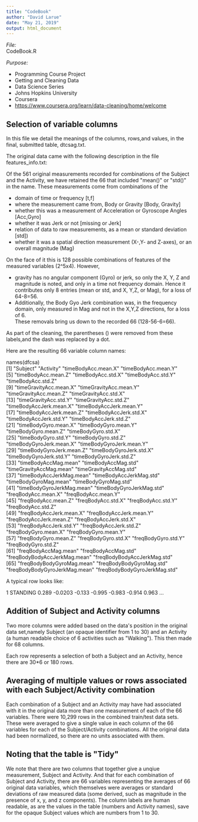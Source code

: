 ```yaml
---
title: "CodeBook"
author: "David Larue"
date: "May 21, 2019"
output: html_document
---
```



<em>File:</em>  
  CodeBook.R  
  
<em>Purpose:</em>  

* Programming Course Project  
* Getting and Cleaning Data  
* Data Science Series  
* Johns Hopkins University  
* Coursera  
* <https://www.coursera.org/learn/data-cleaning/home/welcome>  

## Selection of variable columns

In this file we detail the meanings of the columns, rows,and values, in the final, submitted table, dtcsag.txt.

The original data came with the following description in the file features_info.txt:

Of the 561 original measurements recorded for combinations of the Subject and the Activity, we have retained the 66 that included "mean()" or "std()" in the name. These measurements come from combinations of the  

* domain of time or frequency [t,f]  
* where the measurement came from, Body or Gravity [Body, Gravity]  
* whether this was a measurement of Acceleration or Gyroscope Angles [Acc,Gyro]  
* whether it was Jerk or not [missing or Jerk]  
* relation of data to raw measurements, as a mean or standard deviation [std])  
* whether it was a spatial direction measurement (X-,Y- and Z-axes), or an overall magnitude (Mag)  

On the face of it this is 128 possible combinations of features of the measured variables (2^5x4). However,  
* gravity has no angular component (Gyro) or jerk, so only the X, Y, Z and magnitude is noted, and only in a time not frequency domain. Hence it contributes only 8 entries (mean or std, and X, Y,Z, or Mag), for a loss of 64-8=56.  
* Additionally, the Body Gyo Jerk combination was, in the frequency domain, only measured in Mag and not in the X,Y,Z directions, for a loss of 6.  
These removals bring us down to the recorded 66 (128-56-6=66).  

As part of the cleaning, the parentheses () were removed from these labels,and the dash was replaced by a dot.

Here are the resulting 66 variable column names:

names(dfcsa)  
 [1] "Subject"                      "Activity"                     "timeBodyAcc.mean.X"           "timeBodyAcc.mean.Y"          
 [5] "timeBodyAcc.mean.Z"           "timeBodyAcc.std.X"            "timeBodyAcc.std.Y"            "timeBodyAcc.std.Z"           
 [9] "timeGravityAcc.mean.X"        "timeGravityAcc.mean.Y"        "timeGravityAcc.mean.Z"        "timeGravityAcc.std.X"        
[13] "timeGravityAcc.std.Y"         "timeGravityAcc.std.Z"         "timeBodyAccJerk.mean.X"       "timeBodyAccJerk.mean.Y"      
[17] "timeBodyAccJerk.mean.Z"       "timeBodyAccJerk.std.X"        "timeBodyAccJerk.std.Y"        "timeBodyAccJerk.std.Z"       
[21] "timeBodyGyro.mean.X"          "timeBodyGyro.mean.Y"          "timeBodyGyro.mean.Z"          "timeBodyGyro.std.X"          
[25] "timeBodyGyro.std.Y"           "timeBodyGyro.std.Z"           "timeBodyGyroJerk.mean.X"      "timeBodyGyroJerk.mean.Y"     
[29] "timeBodyGyroJerk.mean.Z"      "timeBodyGyroJerk.std.X"       "timeBodyGyroJerk.std.Y"       "timeBodyGyroJerk.std.Z"      
[33] "timeBodyAccMag.mean"          "timeBodyAccMag.std"           "timeGravityAccMag.mean"       "timeGravityAccMag.std"       
[37] "timeBodyAccJerkMag.mean"      "timeBodyAccJerkMag.std"       "timeBodyGyroMag.mean"         "timeBodyGyroMag.std"         
[41] "timeBodyGyroJerkMag.mean"     "timeBodyGyroJerkMag.std"      "freqBodyAcc.mean.X"           "freqBodyAcc.mean.Y"          
[45] "freqBodyAcc.mean.Z"           "freqBodyAcc.std.X"            "freqBodyAcc.std.Y"            "freqBodyAcc.std.Z"           
[49] "freqBodyAccJerk.mean.X"       "freqBodyAccJerk.mean.Y"       "freqBodyAccJerk.mean.Z"       "freqBodyAccJerk.std.X"       
[53] "freqBodyAccJerk.std.Y"        "freqBodyAccJerk.std.Z"        "freqBodyGyro.mean.X"          "freqBodyGyro.mean.Y"         
[57] "freqBodyGyro.mean.Z"          "freqBodyGyro.std.X"           "freqBodyGyro.std.Y"           "freqBodyGyro.std.Z"          
[61] "freqBodyAccMag.mean"          "freqBodyAccMag.std"           "freqBodyBodyAccJerkMag.mean"  "freqBodyBodyAccJerkMag.std"  
[65] "freqBodyBodyGyroMag.mean"     "freqBodyBodyGyroMag.std"      "freqBodyBodyGyroJerkMag.mean" "freqBodyBodyGyroJerkMag.std" 

A typical row looks like:

1 STANDING            0.289          -0.0203           -0.133           -0.995           -0.983           -0.914            0.963  ...  


## Addition of Subject and Activity columns

Two more columns were added based on the data's position in the original data set,namely Subject (an opaque identifier from 1 to 30) and an Activity (a human readable choice of 6 activities such as "Walking"). This then made for 68 columns.

Each row represents a selection of both a Subject and an Activity, hence there are 30*6 or 180 rows.

## Averaging of multiple values or rows associated with each Subject/Activity combination

Each combination of a Subject and an Activity may have had associated with it in the original data more than one measurement of each of the 66 variables. There were 10,299 rows in the combined train/test data sets. These were averaged to give a single value in each column of the 66 variables for each of the Subject/Activity combinations. All the original data had been normalized, so there are no units associated with them.

## Noting that the table is "Tidy"

We note that there are two columns that together give a unqiue measurement, Subject and Activity. And that for each combination of Subject and Activity, there are 66 variables representing the averages of 66 original data variables, which themselves were averages or standard deviations of raw measured data (some derived, such as magnitude in the presence of x, y, and z components). The column labels are human readable, as are the values in the table (numbers and Activity names), save for the opaque Subject values which are numbers from 1 to 30.